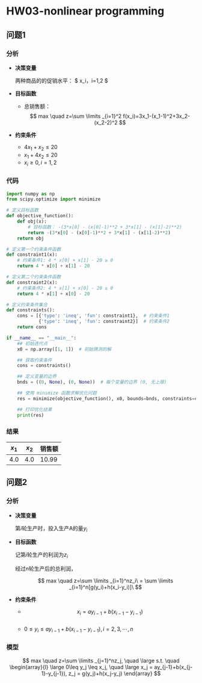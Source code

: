 # HW03-nonlinear programming

## 问题1

### 分析

- **决策变量**

  两种商品的的促销水平： $  x_i，i=1,2 $

- **目标函数**

  - 总销售额：
    $$
    max \quad z=\sum \limits _{i=1}^2 f(x_i)=3x_1-(x_1-1)^2+3x_2-(x_2-2)^2
    $$

- **约束条件**

  - $4x_1+x_2\leq 20$
  - $x_1+4x_2\leq 20$​
  - $x_i\geq 0,i=1,2$

### 代码

```python
import numpy as np
from scipy.optimize import minimize

# 定义目标函数
def objective_function():
    def obj(x):
        # 目标函数： -(3*x[0] - (x[0]-1)**2 + 3*x[1] - (x[1]-2)**2)
        return -(3*x[0] - (x[0]-1)**2 + 3*x[1] - (x[1]-2)**2)
    return obj

# 定义第一个约束条件函数
def constraint1(x):
    # 约束条件1: 4 * x[0] + x[1] - 20 ≥ 0
    return 4 * x[0] + x[1] - 20

# 定义第二个约束条件函数
def constraint2(x):
    # 约束条件2: 4 * x[1] + x[0] - 20 ≥ 0
    return 4 * x[1] + x[0] - 20

# 定义约束条件集合
def constraints():
    cons = [{'type': 'ineq', 'fun': constraint1},  # 约束条件1
            {'type': 'ineq', 'fun': constraint2}]  # 约束条件2
    return cons

if __name__ == "__main__":
    ## 初始迭代点
    x0 = np.array([1, 1])  # 初始猜测的解

    ## 获取约束条件
    cons = constraints()

    ## 定义变量的边界
    bnds = ((0, None), (0, None))  # 每个变量的边界 (0, 无上限)

    ## 使用 minimize 函数求解优化问题
    res = minimize(objective_function(), x0, bounds=bnds, constraints=cons)

    ## 打印优化结果
    print(res)

```

### 结果

| $x_1$ | $x_2$ | 销售额 |
| ----- | ----- | ------ |
| 4.0   | 4.0   | 10.99  |



## 问题2

### 分析

- **决策变量**

  第$i$轮生产时，投入生产A的量$y_i$

- **目标函数**

  记第$i$轮生产的利润为$z_i$

  经过$n$轮生产后的总利润，

  $$  max \quad z=\sum \limits _{i=1}^nz_i\  = \sum \limits _{i=1}^n[g(y_i)+h(x_i-y_i)]\ $$

- **约束条件**

  - $$  x_i = ay_{i-1}+b(x_{i-1}-y_{i-1}) $$​
  - $0\leq y_i\leq ay_{i-1}+b(x_{i-1}-y_{i-1}),i=2,3,\cdots,n$

### 模型

$$
max \quad z=\sum \limits _{j=1}^nz_j, \quad \large s.t. \quad \begin{array}{l} \large 0\leq y_j \leq x_j, \quad \large x_j = ay_{j-1}+b(x_{j-1}-y_{j-1}), z_j = g(y_j)+h(x_j-y_j) \end{array}
$$

